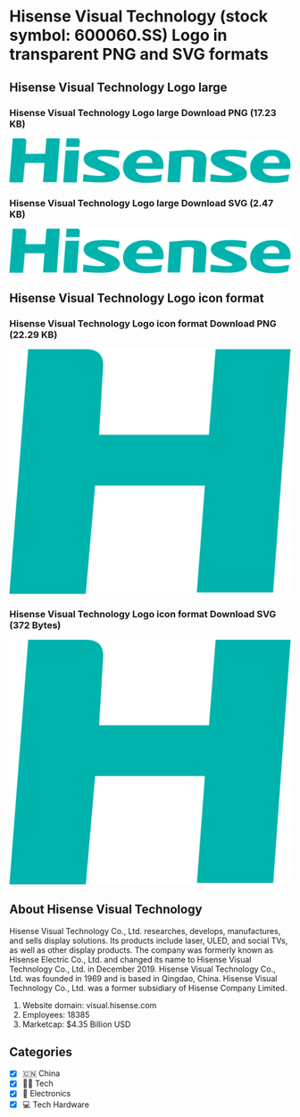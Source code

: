 # Hisense Visual Technology (stock symbol: 600060.SS) Logo in transparent PNG and SVG formats

## Hisense Visual Technology Logo large

### Hisense Visual Technology Logo large Download PNG (17.23 KB)

![Hisense Visual Technology Logo large Download PNG (17.23 KB)](/img/orig/600060.SS_BIG-bc87e14c.png)

### Hisense Visual Technology Logo large Download SVG (2.47 KB)

![Hisense Visual Technology Logo large Download SVG (2.47 KB)](/img/orig/600060.SS_BIG-c1ff475e.svg)

## Hisense Visual Technology Logo icon format

### Hisense Visual Technology Logo icon format Download PNG (22.29 KB)

![Hisense Visual Technology Logo icon format Download PNG (22.29 KB)](/img/orig/600060.SS-3558d441.png)

### Hisense Visual Technology Logo icon format Download SVG (372 Bytes)

![Hisense Visual Technology Logo icon format Download SVG (372 Bytes)](/img/orig/600060.SS-8d1bb31e.svg)

## About Hisense Visual Technology

Hisense Visual Technology Co., Ltd. researches, develops, manufactures, and sells display solutions. Its products include laser, ULED, and social TVs, as well as other display products. The company was formerly known as Hisense Electric Co., Ltd. and changed its name to Hisense Visual Technology Co., Ltd. in December 2019. Hisense Visual Technology Co., Ltd. was founded in 1969 and is based in Qingdao, China. Hisense Visual Technology Co., Ltd. was a former subsidiary of Hisense Company Limited.

1. Website domain: visual.hisense.com
2. Employees: 18385
3. Marketcap: $4.35 Billion USD


## Categories
- [x] 🇨🇳 China
- [x] 👩‍💻 Tech
- [x] 🔌 Electronics
- [x] 💻 Tech Hardware
